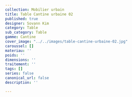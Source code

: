 ```yaml
---
collection: Mobilier urbain
title: Table Cantine urbaine 02
published: true
designer: Sovann Kim
category: Table
sub_category: Table
gamme: Cantine
cover_image: "../../images/table-cantine-urbaine-02.jpg"
caroussel: []
materiau: ''
poids: ''
dimensions: ''
traitement: ''
tags: []
series: false
canonical_url: false
description: ''

---
```

